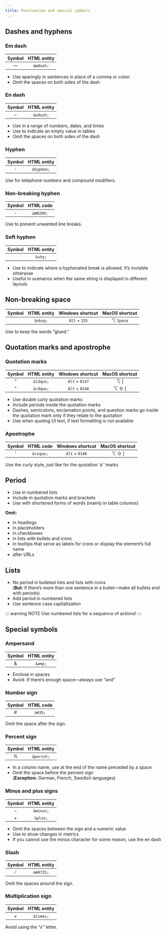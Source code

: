 ```yaml
---
title: Punctuation and special symbols
---
```


## Dashes and hyphens

### Em dash

| Symbol       | HTML entity        |
| :----------: | :----------------: |
| &mdash;      | `&mdash;`          |

* Use sparingly in sentences in place of a comma or colon
* Omit the spaces on both sides of the dash

<DosDonts>
    <template #dont>
        It makes us sound like <nobr>Semrush &mdash; regardless</nobr>
        of who the person behind the communication is.
    </template>
    <template #do>
        It makes us sound like <nobr>Semrush&mdash;regardless</nobr>
        of who the person behind the communication is.
    </template>
</DosDonts>

### En dash

| Symbol       | HTML entity        |
| :----------: | :----------------: |
| &ndash;      | `&ndash;`          |

* Use in a range of numbers, dates, and times
* Use to indicate an empty value in tables
* Omit the spaces on both sides of the dash

<DosDonts>
    <template #dont>
        <p>100 &ndash; 100</p>
        <p>Sep 5 &ndash; Oct 4, 2016</p>
        <p>Sep 5, 2016 &ndash; Jan 4, 2017</p>
    </template>
    <template #do>
        <p>100&ndash;1000</p>
        <p>Sep 5&ndash;Oct 4, 2016 </p>
        <p>Sep 5, 2016&ndash;Jan 4, 2017</p>
    </template>
</DosDonts>

### Hyphen

| Symbol       | HTML entity   |
| :----------: | :-----------: |
| -            | `&hyphen;`    |

Use for telephone numbers and compound modifiers.

<DosDonts>
    <template #dont>
        <p>703&ndash;555&ndash;6593</p>
        <p>AI&ndash;powered</p>
    </template>
    <template #do>
        <p>703-555-6593</p>
        <p>AI-powered</p>
    </template>
</DosDonts>

### Non-breaking hyphen

| Symbol       | HTML code          |
| :----------: | :----------------: |
| &#8209;      | `&#8209;`          |

Use to prevent unwanted line breaks.

<DosDonts>
    <template #dont>
        Metrics like click-<br />through rate
    </template>
    <template #do>
        Metrics like<br />click&#8209;through rate
    </template>
</DosDonts>

### Soft hyphen

| Symbol       | HTML entity        |
| :----------: | :----------------: |
| &shy;        | `&shy;`            |

* Use to indicate where a hyphenated break is allowed. It’s invisible otherwise
* Useful in scenarios when the same string is displayed in different layouts 

<DosDonts>
    <template #dont>
        SEO-<br />friendly
    </template>
    <template #do>
        SEO­<br />friendly
    </template>
</DosDonts>

## Non-breaking space

| Symbol       | HTML entity        | Windows shortcut | MacOS shortcut |
| :----------: | :----------------: | :--------------: | :------------: |
| &nbsp;       | `&nbsp;`           | `Alt` + `255`    | ⌥ `Space`      |

Use to keep the words “glued.”

<DosDonts>
    <template #dont>
        Click here to<br /> subscribe
    </template>
    <template #do>
        Click here<br />to&nbsp;subscribe
    </template>
</DosDonts>

## Quotation marks and apostrophe

### Quotation marks

| Symbol       | HTML entity        | Windows shortcut | MacOS shortcut |
| :----------: | :----------------: | :--------------: | :------------: |
| &ldquo;      | `&ldquo;`          | `Alt` + `0147`   | ⌥ [            |
| &rdquo;      | `&rdquo;`          | `Alt` + `0148`   | ⌥ ⇧ [          |

* Use double curly quotation marks
* Include periods inside the quotation marks
* Dashes, semicolons, exclamation points, and question marks go inside the quotation mark only if they relate to the quotation
* Use when quoting UI text, if text formatting is not available

<DosDonts>
    <template #dont>
        <p>"Project name"</p>
        <p>Search for “small business websites”.</p>
        <p>Click “How can you help”?</p>
        <p>Enter the “My Profile” section</p>
    </template>
    <template #do>
        <p>“Project name”</p>
        <p>Search for “small business websites.”</p>
        <p>Click “How can you help?”</p>
        <p>Enter the <b>My Profile</b> section</p>
    </template>
</DosDonts>

### Apostrophe

| Symbol       | HTML code          | Windows shortcut | MacOS shortcut |
| :----------: | :----------------: | :--------------: | :------------: |
| &rsquo;      | `&rsquo;`          | `Alt` + `0146`   | ⌥ ⇧ ]          |

Use the curly style, just like for the quotation ‘a‘ ’marks

<DosDonts>
    <template #dont>
        What's new
    </template>
    <template #do>
        What’s new
    </template>
</DosDonts>

## Period

* Use in numbered lists
* Include in quotation marks and brackets
* Use with shortened forms of words (mainly in table columns)

<DosDonts>
    <template #dont>
        <p>5. If the error persists, contact us</p>
        <p>Click the edit button next to “Billing information”.</p>
        <p>Position → Pos</p>
        <p><u style="color: var(--intergalactic-text-link)">Cookie Policy.</u></p>
    </template>
    <template #do>
        <p>5. If the error persists, contact us.</p>
        <p>Click the edit button next to “Billing information.”</p>
        <p>Position → Pos.</p>
        <p><u style="color: var(--intergalactic-text-link)">Cookie Policy</u></p>
    </template>
</DosDonts>

**Omit:**
* in headings
* in placeholders
* in checkboxes
* in lists with bullets and icons
* in tooltips that serve as labels for icons or display the element’s full name
* after URLs

<DosDonts>
    <template #dont>
        <img src="./static/period-dont.png" style="margin: auto" />
        <p><input type="checkbox"> Remind later.</p>
        <p>Your competitor <span style="color: var(--intergalactic-text-link)">https://rival.com</span>.</p>
    </template>
    <template #do>
        <img src="./static/period-do.png" style="margin: auto" />
        <p><input type="checkbox"> Remind later</p>
        <p>Your competitor <span style="color: var(--intergalactic-text-link)">https://rival.com</span></p>
    </template>
</DosDonts>

## Lists

* No period in bulleted lists and lists with icons<br/>(**But:** if there’s more than one sentence in a bullet—make all bullets end with periods)
* Add period in numbered lists
* Use sentence case capitalization

::: warning NOTE
Use numbered lists for a sequence of actions!
:::

<DosDonts>
    <template #dont>
        <p>Profile settings.</p>
        <p>1. Open the <b>Billing and Account</b> Tab</p>
    </template>
    <template #do>
        <p>Profile settings</p>
        <p>1. Open the <b>Billing and Account</b> Tab.</p>
    </template>
</DosDonts>

## Special symbols

### Ampersand

| Symbol       | HTML entity        |
| :----------: | :----------------: |
| &amp;        | `&amp;`            |

* Enclose in spaces
* Avoid. If there’s enough space—always use “and”

<DosDonts>
    <template #dont>
        <p>Plans&Pricing</p>
        <p>Questions & Answers</p>
    </template>
    <template #do>
        <p>Plans & Pricing</p>
        <p>Questions and Answers</p>
    </template>
</DosDonts>

### Number sign

| Symbol       | HTML code          |
| :----------: | :----------------: |
| &#35;        | `&#35;`            |

Omit the space after the sign.

<DosDonts>
    <template #dont>
        # 1, # 3–6
    </template>
    <template #do>
        #1, #3–6
    </template>
</DosDonts>

### Percent sign

| Symbol       | HTML entity        |
| :----------: | :----------------: |
| &percnt;     | `&percnt;`         |

* In a column name, use at the end of the name preceded by a space
* Omit the space before the percent sign<br>
(**Exception:** German, French, Swedish languages)

<DosDonts>
    <template #dont>
        <p>%Traffic</p>
        <p>156 %</p>
    </template>
    <template #do>
        <p>Traffic %</p>
        <p>156%</p>
    </template>
</DosDonts>

### Minus and plus signs

| Symbol       | HTML entity        |
| :----------: | :----------------: |
| &minus;      | `&minus;`          |
| &plus;       | `&plus;`           |

* Omit the spaces between the sign and a numeric value
* Use to show changes in metrics
* If you cannot use the minus character for some reason, use the en dash

<DosDonts>
    <template #dont>
        <p>190 + countries</p>
        <p>-45%</p>
    </template>
    <template #do>
        <p>190&plus; countries</p>
        <p>&minus;45%</p>
    </template>
</DosDonts>

### Slash

| Symbol       | HTML entity        |
| :----------: | :----------------: |
| &#8725;      | `&#8725;`          |

Omit the spaces around the sign.

<DosDonts>
    <template #dont>
        24 / 7 competitor tracking
    </template>
    <template #do>
        24/7 competitor tracking
    </template>
</DosDonts>

### Multiplication sign

| Symbol       | HTML entity        |
| :----------: | :----------------: |
| &times;      | `&times;`          |

Avoid using the “x” letter.

<DosDonts>
    <template #dont>
        1080 x<span style="font-size: 0">.</span> 1920 px
        <!-- the period prevents Vitepress from converting x to &times; -->
    </template>
    <template #do>
        1080 &times; 1920 px        
    </template>
</DosDonts>
